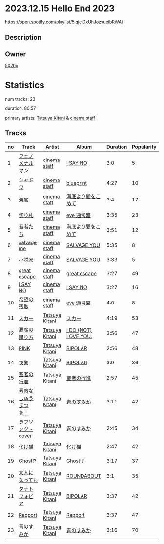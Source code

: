 # 2023.12.15 Hello End 2023
https://open.spotify.com/playlist/5lqjciDxUhJozsueibRWAi

## Description


## Owner
[502bg](https://open.spotify.com/user/4woroafc3tx648l7zc8quofbf)

# Statistics
num tracks: 23

duration: 80:57

primary artists: [Tatsuya Kitani](https://open.spotify.com/artist/7mvhRvEAHiCTQHUnH7fgnv) & [cinema staff](https://open.spotify.com/artist/5upXI71QNPjLwir1YZgKEx)

## Tracks
| no | Track | Artist | Album | Duration | Popularity |
| -- | ----- | ------ | ----- | -------- | ---------- |
| 1 | [フェノメナルマン](https://open.spotify.com/track/6kV6k9vMNqBASlPVK557Na) | [cinema staff](https://open.spotify.com/artist/5upXI71QNPjLwir1YZgKEx) | [I SAY NO](https://open.spotify.com/album/4Azvu1ma0aQgwj8dTn6Fk4) | 3:0 | 5 |
| 2 | [シャドウ](https://open.spotify.com/track/3yGT3b9BAqeBFVxMKOgO4S) | [cinema staff](https://open.spotify.com/artist/5upXI71QNPjLwir1YZgKEx) | [blueprint](https://open.spotify.com/album/0o28OzGncFCkfEVB49uE4e) | 4:27 | 10 |
| 3 | [海底](https://open.spotify.com/track/3Jrl90BkaKiYrgWYbw0EgV) | [cinema staff](https://open.spotify.com/artist/5upXI71QNPjLwir1YZgKEx) | [海底より愛をこめて](https://open.spotify.com/album/75sqlBUXkAu2Wxth5ArG3R) | 3:4 | 17 |
| 4 | [切り札](https://open.spotify.com/track/3mkJaTEf5rgjWOhy4V7PX9) | [cinema staff](https://open.spotify.com/artist/5upXI71QNPjLwir1YZgKEx) | [eve 通常盤](https://open.spotify.com/album/0pF8faxLiiANqQnQ9DT5EG) | 3:35 | 23 |
| 5 | [若者たち](https://open.spotify.com/track/68ifD12iJpCQkQJCYZwPUH) | [cinema staff](https://open.spotify.com/artist/5upXI71QNPjLwir1YZgKEx) | [海底より愛をこめて](https://open.spotify.com/album/75sqlBUXkAu2Wxth5ArG3R) | 3:51 | 12 |
| 6 | [salvage me](https://open.spotify.com/track/72CdKBWZrpv1QdxqHMnRuz) | [cinema staff](https://open.spotify.com/artist/5upXI71QNPjLwir1YZgKEx) | [SALVAGE YOU](https://open.spotify.com/album/2MOpfHn1q84dC5P35iRKSA) | 5:35 | 8 |
| 7 | [小説家](https://open.spotify.com/track/4ZOtps9bDDpmDJsk0RhZqZ) | [cinema staff](https://open.spotify.com/artist/5upXI71QNPjLwir1YZgKEx) | [SALVAGE YOU](https://open.spotify.com/album/2MOpfHn1q84dC5P35iRKSA) | 3:33 | 5 |
| 8 | [great escape](https://open.spotify.com/track/0iXYLrcgvd9u6ATFMIHMpD) | [cinema staff](https://open.spotify.com/artist/5upXI71QNPjLwir1YZgKEx) | [great escape](https://open.spotify.com/album/0Vm2xyKTkezYcMc5i8ehng) | 3:27 | 49 |
| 9 | [I SAY NO](https://open.spotify.com/track/0qczXVvweqlYXRKKgw1WGZ) | [cinema staff](https://open.spotify.com/artist/5upXI71QNPjLwir1YZgKEx) | [I SAY NO](https://open.spotify.com/album/4Azvu1ma0aQgwj8dTn6Fk4) | 3:27 | 16 |
| 10 | [希望の残骸](https://open.spotify.com/track/5skdIdafoqUz2ijK9iAHSF) | [cinema staff](https://open.spotify.com/artist/5upXI71QNPjLwir1YZgKEx) | [eve 通常盤](https://open.spotify.com/album/0pF8faxLiiANqQnQ9DT5EG) | 4:0 | 8 |
| 11 | [スカー](https://open.spotify.com/track/5WQAussByRFjUWYQDowtHE) | [Tatsuya Kitani](https://open.spotify.com/artist/7mvhRvEAHiCTQHUnH7fgnv) | [スカー](https://open.spotify.com/album/4qHbR7z8zMoUFOukvg7KXd) | 4:19 | 53 |
| 12 | [悪魔の踊り方](https://open.spotify.com/track/4I1L92UCPlYMdHYJ7r8Jhl) | [Tatsuya Kitani](https://open.spotify.com/artist/7mvhRvEAHiCTQHUnH7fgnv) | [I DO (NOT) LOVE YOU.](https://open.spotify.com/album/2hXykcsL0BiG6PaJq3BixE) | 3:56 | 47 |
| 13 | [PINK](https://open.spotify.com/track/3KhODlXNFUONL8CdqEmd1d) | [Tatsuya Kitani](https://open.spotify.com/artist/7mvhRvEAHiCTQHUnH7fgnv) | [BIPOLAR](https://open.spotify.com/album/4vnB6AiGOaZWl6u7xIsyG9) | 2:56 | 48 |
| 14 | [夜警](https://open.spotify.com/track/1OQnU8nl1kjjKBlyax696e) | [Tatsuya Kitani](https://open.spotify.com/artist/7mvhRvEAHiCTQHUnH7fgnv) | [BIPOLAR](https://open.spotify.com/album/4vnB6AiGOaZWl6u7xIsyG9) | 3:9 | 36 |
| 15 | [聖者の行進](https://open.spotify.com/track/1bwHUsQwWSWzoxlULC0wwT) | [Tatsuya Kitani](https://open.spotify.com/artist/7mvhRvEAHiCTQHUnH7fgnv) | [聖者の行進](https://open.spotify.com/album/5Nf1cYILokJyVjehjQzOpW) | 2:57 | 45 |
| 16 | [素敵なしゅうまつを！](https://open.spotify.com/track/4Ntdp3aRtZPlteJjz0PBQb) | [Tatsuya Kitani](https://open.spotify.com/artist/7mvhRvEAHiCTQHUnH7fgnv) | [青のすみか](https://open.spotify.com/album/3rHbZkE8Hov6chHEiyU5DP) | 3:11 | 42 |
| 17 | [ラブソング - cover](https://open.spotify.com/track/6rzj2tkH9uP75cvK34ikGm) | [Tatsuya Kitani](https://open.spotify.com/artist/7mvhRvEAHiCTQHUnH7fgnv) | [青のすみか](https://open.spotify.com/album/3rHbZkE8Hov6chHEiyU5DP) | 2:45 | 34 |
| 18 | [化け猫](https://open.spotify.com/track/7wag9tAwUdqyfQMDUgY1g9) | [Tatsuya Kitani](https://open.spotify.com/artist/7mvhRvEAHiCTQHUnH7fgnv) | [化け猫](https://open.spotify.com/album/4nDK96OK3zDeE3rZkvG9E7) | 2:47 | 42 |
| 19 | [Ghost!?](https://open.spotify.com/track/1COxo1XElJqydDfYielqrZ) | [Tatsuya Kitani](https://open.spotify.com/artist/7mvhRvEAHiCTQHUnH7fgnv) | [Ghost!?](https://open.spotify.com/album/783W0uBFEvWyW6PuSunfqt) | 3:17 | 37 |
| 20 | [大人になっても](https://open.spotify.com/track/5ZrGmkq9KCU8kM9lDgiXJk) | [Tatsuya Kitani](https://open.spotify.com/artist/7mvhRvEAHiCTQHUnH7fgnv) | [ROUNDABOUT](https://open.spotify.com/album/1N3qm3w4YsYgXh6XxBjkay) | 3:1 | 35 |
| 21 | [タナトフォビア](https://open.spotify.com/track/43Q8AnfUhEwMECHU2uyf37) | [Tatsuya Kitani](https://open.spotify.com/artist/7mvhRvEAHiCTQHUnH7fgnv) | [BIPOLAR](https://open.spotify.com/album/4vnB6AiGOaZWl6u7xIsyG9) | 3:37 | 42 |
| 22 | [Rapport](https://open.spotify.com/track/0e4HssKedndIhLoDpkwBNH) | [Tatsuya Kitani](https://open.spotify.com/artist/7mvhRvEAHiCTQHUnH7fgnv) | [Rapport](https://open.spotify.com/album/3nxLlpubxwp8tMN8Dttupm) | 3:37 | 47 |
| 23 | [青のすみか](https://open.spotify.com/track/12usPU2WnqgCHAW1EK2dfd) | [Tatsuya Kitani](https://open.spotify.com/artist/7mvhRvEAHiCTQHUnH7fgnv) | [青のすみか](https://open.spotify.com/album/4QjNVlIw8Rx6jItSZtn2VS) | 3:16 | 70 |
        
